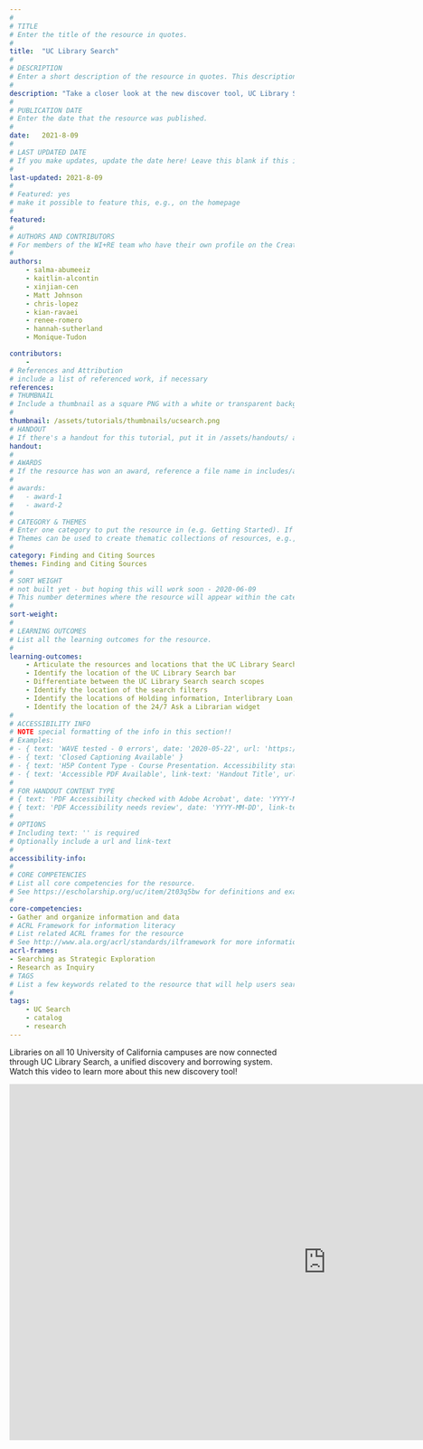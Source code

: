 ```yaml
---
#
# TITLE
# Enter the title of the resource in quotes.
#
title:  "UC Library Search"
#
# DESCRIPTION
# Enter a short description of the resource in quotes. This description will appear on the list page as a preview, but not on the tutorial/workshop itself.
#
description: "Take a closer look at the new discover tool, UC Library Search!"
#
# PUBLICATION DATE
# Enter the date that the resource was published.
#
date:   2021-8-09
#
# LAST UPDATED DATE
# If you make updates, update the date here! Leave this blank if this is being published for the first time.
#
last-updated: 2021-8-09
#
# Featured: yes
# make it possible to feature this, e.g., on the homepage
#
featured: 
#
# AUTHORS AND CONTRIBUTORS
# For members of the WI+RE team who have their own profile on the Creative Team page, enter the name as firstname-lastname (e.g. doug-worsham). For community partners who don't have their own profile on the WI+RE site, enter their name as Firstname Lastname (e.g. Gene Block). The names will appear in the order you enter them.
#
authors:
    - salma-abumeeiz
    - kaitlin-alcontin
    - xinjian-cen
    - Matt Johnson
    - chris-lopez
    - kian-ravaei
    - renee-romero
    - hannah-sutherland
    - Monique-Tudon

contributors:
    - 
# References and Attribution
# include a list of referenced work, if necessary
references:
# THUMBNAIL
# Include a thumbnail as a square PNG with a white or transparent background. Our standard dimensions are 250x250 px, but any size square will do. Thumbnails for tutorials go in /assets/tutorials/thumbnails/, and for workshops, /assets/workshops/thumbnails/.
#
thumbnail: /assets/tutorials/thumbnails/ucsearch.png
# HANDOUT
# If there's a handout for this tutorial, put it in /assets/handouts/ and replace the three dots with the filename!
handout:
#
# AWARDS
# If the resource has won an award, reference a file name in includes/awards/ without the .html. For example, if it was accepted to PRIMO, you would write "primo". If the award isn't in includes/awards, create a new award file!
#
# awards: 
#   - award-1
#   - award-2
#
# CATEGORY & THEMES
# Enter one category to put the resource in (e.g. Getting Started). If you enter a category that doesn't already exist, a new category will be created on the WI+RE site.
# Themes can be used to create thematic collections of resources, e.g., stem, etc.
#
category: Finding and Citing Sources
themes: Finding and Citing Sources
#
# SORT WEIGHT
# not built yet - but hoping this will work soon - 2020-06-09
# This number determines where the resource will appear within the category. Larger numbers appear later within the category, and higher numbers appear earlier.
#
sort-weight:
#
# LEARNING OUTCOMES
# List all the learning outcomes for the resource.
#
learning-outcomes:
    - Articulate the resources and locations that the UC Library Search is capable of searching
    - Identify the location of the UC Library Search bar
    - Differentiate between the UC Library Search search scopes
    - Identify the location of the search filters
    - Identify the locations of Holding information, Interlibrary Loan, Permalink, Create Citation, and Subject Headings in the catalog record
    - Identify the location of the 24/7 Ask a Librarian widget
#
# ACCESSIBILITY INFO
# NOTE special formatting of the info in this section!!
# Examples:
# - { text: 'WAVE tested - 0 errors', date: '2020-05-22', url: 'https://wave.webaim.org/' }
# - { text: 'Closed Captioning Available' }
# - { text: 'H5P Content Type - Course Presentation. Accessibility status - Tested with no known problems', date: 'YYYY-MM-DD', url: 'https://h5p.org/documentation/installation/content-type-accessibility' }
# - { text: 'Accessible PDF Available', link-text: 'Handout Title', url: 'full-url' }
#
# FOR HANDOUT CONTENT TYPE
# { text: 'PDF Accessibility checked with Adobe Acrobat', date: 'YYYY-MM-DD' }
# { text: 'PDF Accessibility needs review', date: 'YYYY-MM-DD', link-text: 'Issue reported', url: 'link to issue' } 
#
# OPTIONS
# Including text: '' is required
# Optionally include a url and link-text
#
accessibility-info:
#
# CORE COMPETENCIES
# List all core competencies for the resource.
# See https://escholarship.org/uc/item/2t03q5bw for definitions and examples of each core competency
#
core-competencies:
- Gather and organize information and data
# ACRL Framework for information literacy
# List related ACRL frames for the resource
# See http://www.ala.org/acrl/standards/ilframework for more information
acrl-frames:
- Searching as Strategic Exploration
- Research as Inquiry 
# TAGS
# List a few keywords related to the resource that will help users search for it.
#
tags:
    - UC Search
    - catalog
    - research
---
```

Libraries on all 10 University of California campuses are now connected through UC Library Search, a unified discovery and borrowing system. Watch this video to learn more about this new discovery tool!

<iframe width="1120" height="630" src="https://www.youtube.com/embed/3Yd7RUZjdHs" title="YouTube video player" frameborder="0" allow="accelerometer; autoplay; clipboard-write; encrypted-media; gyroscope; picture-in-picture" allowfullscreen></iframe>
